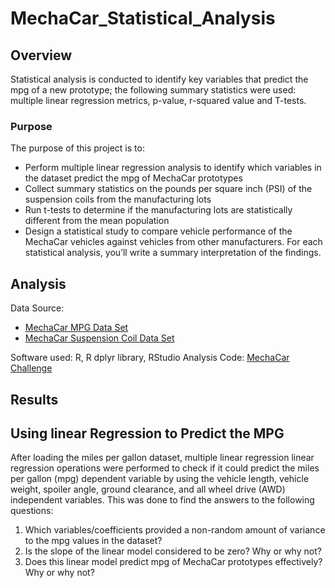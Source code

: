 # MechaCar_Statistical_Analysis

## Overview
Statistical analysis is conducted to identify key variables that predict the mpg of a new prototype; the following summary statistics were used: multiple linear regression metrics, p-value, r-squared value and T-tests.

### Purpose
The purpose of this project is to:
* Perform multiple linear regression analysis to identify which variables in the dataset predict the mpg of MechaCar prototypes
* Collect summary statistics on the pounds per square inch (PSI) of the suspension coils from the manufacturing lots
* Run t-tests to determine if the manufacturing lots are statistically different from the mean population
* Design a statistical study to compare vehicle performance of the MechaCar vehicles against vehicles from other manufacturers. For each statistical analysis, you’ll write a summary interpretation of the findings.

## Analysis
Data Source: 
* [MechaCar MPG Data Set](Resources/MechaCar_mpg.csv)
* [MechaCar Suspension Coil Data Set](Resources/Suspension_Coil.csv)

Software used: R, R dplyr library, RStudio
Analysis Code: [MechaCar Challenge](MechaCarChallenge.R)

## Results

## Using linear Regression to Predict the MPG

After loading the miles per gallon dataset, multiple linear regression linear regression operations were performed to check if it could predict the miles per gallon (mpg) dependent variable by using the vehicle length, vehicle weight, spoiler angle, ground clearance, and all wheel drive (AWD) independent variables. This was done to find the answers to the following questions:

1. Which variables/coefficients provided a non-random amount of variance to the mpg values in the dataset?
2. Is the slope of the linear model considered to be zero? Why or why not?
3. Does this linear model predict mpg of MechaCar prototypes effectively? Why or why not?
